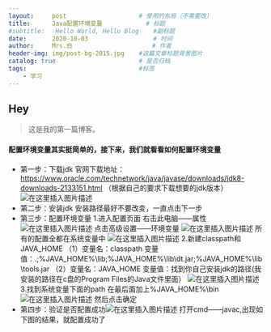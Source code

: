 ```yaml
---
layout:     post                    # 使用的布局（不需要改）
title:      Java配置环境变量            # 标题 
#subtitle:   Hello World, Hello Blog    #副标题
date:       2020-10-03                  # 时间
author:     Mrs.白                      # 作者
header-img: img/post-bg-2015.jpg    #这篇文章标题背景图片
catalog: true                       # 是否归档
tags:                               #标签
    - 学习
---
```


## Hey
>这是我的第一篇博客。
#### 配置环境变量其实挺简单的，接下来，我们就看看如何配置环境变量

- 第一步：下载jdk
官网下载地址：https://www.oracle.com/technetwork/java/javase/downloads/jdk8-downloads-2133151.html
（根据自己的要求下载想要的jdk版本）
![在这里插入图片描述](https://img-blog.csdnimg.cn/20200103104113765.jpg?x-oss-process=image/watermark,type_ZmFuZ3poZW5naGVpdGk,shadow_10,text_aHR0cHM6Ly9ibG9nLmNzZG4ubmV0L3dlaXhpbl80NTk2ODcyNA==,size_16,color_FFFFFF,t_70)
- 第二步：安装jdk
安装路径最好不要改变，一直点击下一步
- 第三步：配置环境变量
1.进入配置页面
右击此电脑——属性
![在这里插入图片描述](https://img-blog.csdnimg.cn/20200103111619735.jpg?x-oss-process=image/watermark,type_ZmFuZ3poZW5naGVpdGk,shadow_10,text_aHR0cHM6Ly9ibG9nLmNzZG4ubmV0L3dlaXhpbl80NTk2ODcyNA==,size_16,color_FFFFFF,t_70)
点击高级设置——环境变量
![在这里插入图片描述](https://img-blog.csdnimg.cn/20200103111639952.jpg?x-oss-process=image/watermark,type_ZmFuZ3poZW5naGVpdGk,shadow_10,text_aHR0cHM6Ly9ibG9nLmNzZG4ubmV0L3dlaXhpbl80NTk2ODcyNA==,size_16,color_FFFFFF,t_70)
所有的配置全都在系统变量中
![在这里插入图片描述](https://img-blog.csdnimg.cn/20200103111903959.jpg?x-oss-process=image/watermark,type_ZmFuZ3poZW5naGVpdGk,shadow_10,text_aHR0cHM6Ly9ibG9nLmNzZG4ubmV0L3dlaXhpbl80NTk2ODcyNA==,size_16,color_FFFFFF,t_70)
2.新建classpath和JAVA_HOME
（1）变量名：classpath
		变量值：.;%JAVA_HOME%\lib;%JAVA_HOME%\lib\dt.jar;%JAVA_HOME%\lib\tools.jar
（2）变量名：JAVA_HOME
		变量值：找到你自己安装jdk的路径(我安装的路径在c盘的Program Files的Java文件里面）
![在这里插入图片描述](https://img-blog.csdnimg.cn/20200103105552864.jpg?x-oss-process=image/watermark,type_ZmFuZ3poZW5naGVpdGk,shadow_10,text_aHR0cHM6Ly9ibG9nLmNzZG4ubmV0L3dlaXhpbl80NTk2ODcyNA==,size_16,color_FFFFFF,t_70)
3.找到系统变量下面的path
在最后面加上%JAVA_HOME%\bin
![在这里插入图片描述](https://img-blog.csdnimg.cn/20200103111459908.jpg?x-oss-process=image/watermark,type_ZmFuZ3poZW5naGVpdGk,shadow_10,text_aHR0cHM6Ly9ibG9nLmNzZG4ubmV0L3dlaXhpbl80NTk2ODcyNA==,size_16,color_FFFFFF,t_70)
然后点击确定
- 第四步：验证是否配置成功![在这里插入图片描述](https://img-blog.csdnimg.cn/20200103112212418.jpg?x-oss-process=image/watermark,type_ZmFuZ3poZW5naGVpdGk,shadow_10,text_aHR0cHM6Ly9ibG9nLmNzZG4ubmV0L3dlaXhpbl80NTk2ODcyNA==,size_16,color_FFFFFF,t_70)
打开cmd——javac,出现如下图的结果，就配置成功了


